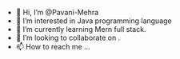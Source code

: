 - 👋 Hi, I’m @Pavani-Mehra
- 👀 I’m interested in Java programming language 
- 🌱 I’m currently learning Mern full stack.
- 💞️ I’m looking to collaborate on .
- 📫 How to reach me ...

<!---
Pavani-Mehra/Pavani-Mehra is a ✨ special ✨ repository because its `README.md` (this file) appears on your GitHub profile.
You can click the Preview link to take a look at your changes.
--->
